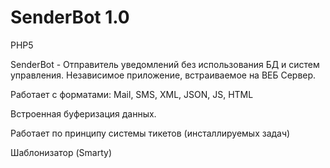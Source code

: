 SenderBot 1.0
=========

PHP5

SenderBot - Отправитель уведомлений без использования БД и систем управления.
Независимое приложение, встраиваемое на ВЕБ Сервер. 

Работает с форматами: Mail, SMS, XML, JSON, JS, HTML

Встроенная буферизация данных.

Работает по принципу системы тикетов (инсталлируемых задач)

Шаблонизатор (Smarty)
